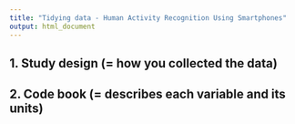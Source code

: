 ```yaml
---
title: "Tidying data - Human Activity Recognition Using Smartphones"
output: html_document
---
```


## 1. Study design (= how you collected the data)
## 2. Code book (= describes each variable and its units)
